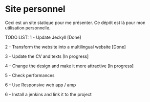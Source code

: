 # Site personnel
Ceci est un site statique pour me présenter. Ce dépôt est là pour mon utilisation personnelle.

 TODO LIST:
 1 - Update Jeckyll [Done]
 
 2 - Transform the website into a multilingual website [Done]
 
 3 - Update the CV and texts [In progress]
 
 4 - Change the design and make it more attractive [In progress]
 
 5 - Check performances
 
 6 - Use Responsive web app / amp 
 
 6 - Install a jenkins and link it to the project
